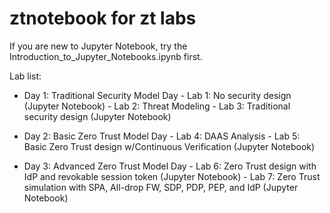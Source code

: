 # ztnotebook for zt labs

If you are new to Jupyter Notebook, try the Introduction_to_Jupyter_Notebooks.ipynb first.

Lab list:

- Day 1: Traditional Security Model Day
        - Lab 1: No security design (Jupyter Notebook)
        - Lab 2: Threat Modeling
        - Lab 3: Traditional security design (Jupyter Notebook)

- Day 2: Basic Zero Trust Model Day
        - Lab 4: DAAS Analysis
        - Lab 5: Basic Zero Trust design w/Continuous Verification (Jupyter Notebook)

- Day 3: Advanced Zero Trust Model Day
        - Lab 6: Zero Trust design with IdP and revokable session token (Jupyter Notebook)
        - Lab 7: Zero Trust simulation with SPA, All-drop FW, SDP, PDP, PEP, and IdP (Jupyter Notebook)